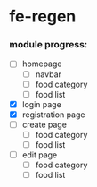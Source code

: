 # fe-regen

### module progress:
- [ ] homepage
    - [ ] navbar
    - [ ] food category
    - [ ] food list
- [x] login page
- [x] registration page
- [ ] create page
    - [ ] food category
    - [ ] food list
- [ ] edit page
    - [ ] food category
    - [ ] food list
